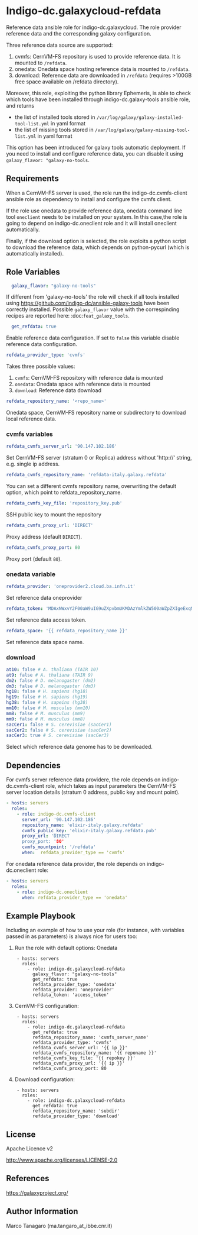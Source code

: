 Indigo-dc.galaxycloud-refdata
=============================
Reference data ansible role for indigo-dc.galaxycloud.
The role provider reference data and the corresponding galaxy configuration.

Three reference data source are supported:
1. cvmfs: CernVM-FS repository is used to provide reference data. It is mounted to ``/refdata``.
2. onedata: Onedata space hosting reference data is mounted to ``/refdata``.
3. download: Reference data are downloaded in ``/refdata`` (requires >100GB free space available on /refdata directory).

Moreover, this role, exploiting the python library Ephemeris, is able to check which tools have been installed through indigo-dc.galaxy-tools ansible role, and returns

- the list of installed tools stored in ``/var/log/galaxy/galaxy-installed-tool-list.yml`` in yaml format
- the list of missing tools stored in ``/var/log/galaxy/galaxy-missing-tool-list.yml`` in yaml format

 This option has been introduced for galaxy tools automatic deployment. If you need to install and configure reference data, you can disable it using ``galaxy_flavor: "galaxy-no-tools``.

Requirements
------------
When a CernVM-FS server is used, the role run the indigo-dc.cvmfs-client ansible role as dependency to install and configure the cvmfs client.

If the role use onedata to provide reference data, onedata command line tool ``oneclient`` needs to be installed on your system.
In this case,the role is going to depend on indigo-dc.oneclient role and it will install oneclient automatically.

Finally, if the download option is selected, the role exploits a python script to download the reference data, which depends on python-pycurl (which is automatically installed).

Role Variables
--------------
```yaml
  galaxy_flavor: "galaxy-no-tools" 
```
If different from 'galaxy-no-tools' the role will check if all tools installed using https://github.com/indigo-dc/ansible-galaxy-tools have been correctly installed. Possible ``galaxy_flavor`` value with the correspinding recipes are reported here: :doc:`feat_galaxy_tools`.

```yaml
  get_refdata: true
```
Enable reference data configuration. If set to ``false`` this variable disable reference data configuration.

```yaml
refdata_provider_type: 'cvmfs'
```
Takes three possible values:

1. ``cvmfs``: CernVM-FS repository with reference data is mounted
2. ``onedata``: Onedata space with reference data is mounted
3. ``download``: Reference data download

```yaml
refdata_repository_name: '<repo_name>'
```
Onedata space, CernVM-FS repository name or subdirectory to download local reference data.

### cvmfs variables ###

```yaml
refdata_cvmfs_server_url: '90.147.102.186'
```
Set CernVM-FS server (stratum 0 or Replica) address without 'http://' string, e.g. single ip address.

```yaml
refdata_cvmfs_repository_name: 'refdata-italy.galaxy.refdata'
```
You can set a different cvmfs repository name, overwriting the default option, which point to refdata_repository_name.

```yaml
refdata_cvmfs_key_file: 'repository_key.pub'
```
SSH public key to mount the repository

```yaml
refdata_cvmfs_proxy_url: 'DIRECT'
```
Proxy address (default ``DIRECT``).

```yaml
refdata_cvmfs_proxy_port: 80
```
Proxy port (default ``80``).

### onedata variable ###

```yaml
refdata_provider: 'oneprovider2.cloud.ba.infn.it'
```
Set reference data oneprovider

```yaml
refdata_token: 'MDAxNWxvY2F00aW9uIG9uZXpvbmUKMDAzYmlkZW500aWZpZXIgeExqMi00xdFN3YVp1VWIxM1dFSzRoNEdkb2x3cXVwTnpSaGZONXJSN2tZUQowMDFhY2lkIHRpbWUgPCAxNTI1MzM00NzgyCjAwMmZzaWduYXR1cmUgIOzeMtypO75nZvPJdAocInNbgH9zvJi6ifgXDrFVCr00K'
```
Set reference data access token.

```yaml
refdata_space: '{{ refdata_repository_name }}'
```
Set reference data space name.

### download ###

```yaml
at10: false # A. thaliana (TAIR 10)
at9: false # A. thaliana (TAIR 9)
dm2: false # D. melanogaster (dm2)
dm3: false # D. melanogaster (dm3)
hg18: false # H. sapiens (hg18)
hg19: false # H. sapiens (hg19)
hg38: false # H. sapeins (hg38)
mm10: false # M. musculus (mm10)
mm8: false # M. musculus (mm9)
mm9: false # M. musculus (mm8)
sacCer1: false # S. cerevisiae (sacCer1)
sacCer2: false # S. cerevisiae (sacCer2)
sacCer3: true # S. cerevisiae (sacCer3)
```
Select which reference data genome has to be downloaded.  

Dependencies
------------
For cvmfs server reference data providere, the role depends on indigo-dc.cvmfs-client role, which takes as input parameters the CernVM-FS server location details (stratum 0 address, public key and mount point).

```yaml
- hosts: servers
  roles:
    - role: indigo-dc.cvmfs-client
      server_url: '90.147.102.186'
      repository_name: 'elixir-italy.galaxy.refdata'
      cvmfs_public_key: 'elixir-italy.galaxy.refdata.pub'
      proxy_url: 'DIRECT
      proxy_port: '80'
      cvmfs_mountpoint: '/refdata'
      when:  refdata_provider_type == 'cvmfs'
```
For onedata reference data provider, the role depends on indigo-dc.oneclient role:

```yaml
- hosts: servers
  roles:
    - role: indigo-dc.oneclient
      when: refdata_provider_type == 'onedata'
```

Example Playbook
----------------

Including an example of how to use your role (for instance, with variables passed in as parameters) is always nice for users too:

1. Run the role with default options: Onedata
```
    - hosts: servers
      roles:
        - role: indigo-dc.galaxycloud-refdata
          galaxy_flavor: "galaxy-no-tools"
          get_refdata: true
          refdata_provider_type: 'onedata'
          refdata_provider: 'oneprovider'
          refdata_token: 'access_token'
```
3. CernVM-FS configuration:
```
    - hosts: servers
      roles:
        - role: indigo-dc.galaxycloud-refdata
          get_refdata: true
          refdata_repository_name: 'cvmfs_server_name'
          refdata_provider_type: 'cvmfs'
          refdata_cvmfs_server_url: '{{ ip }}'
          refdata_cvmfs_repository_name: '{{ reponame }}'
          refdata_cvmfs_key_file: '{{ repokey }}'
          refdata_cvmfs_proxy_url: '{{ ip }}'
          refdata_cvmfs_proxy_port: 80
```
4. Download configuration:
```
    - hosts: servers
      roles:
        - role: indigo-dc.galaxycloud-refdata
          get_refdata: true
          refdata_repository_name: 'subdir'
          refdata_provider_type: 'download'
```
License
-------

Apache Licence v2

http://www.apache.org/licenses/LICENSE-2.0

References
-------

https://galaxyproject.org/

Author Information
------------------

Marco Tanagaro (ma.tangaro_at_ibbe.cnr.it)
